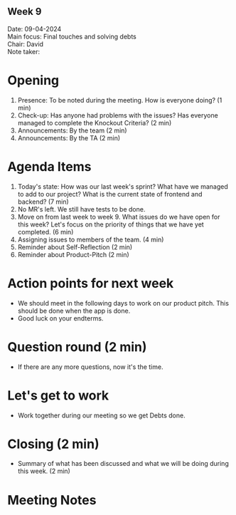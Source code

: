## Week 9

Date:           09-04-2024\
Main focus:     Final touches and solving debts\
Chair:          David \
Note taker:     

# Opening
1. Presence: To be noted during the meeting. How is everyone doing? (1 min)
2. Check-up: Has anyone had problems with the issues? Has everyone managed to complete the Knockout Criteria? (2 min)
3. Announcements: By the team (2 min)
4. Announcements: By the TA (2 min)

# Agenda Items
1. Today's state: How was our last week's sprint? What have we managed to add to our project? What is the current state of frontend and backend? (7 min)
2. No MR's left. We still have tests to be done.
3. Move on from last week to week 9. What issues do we have open for this week? Let's focus on the priority of things that we have yet completed. (6 min)
4. Assigning issues to members of the team. (4 min)
5. Reminder about Self-Reflection (2 min) 
6. Reminder about Product-Pitch (2 min)
# Action points for next week
 - We should meet in the following days to work on our product pitch. This should be done when the app is done.
 - Good luck on your endterms.
# Question round (2 min)
 - If there are any more questions, now it's the time.
# Let's get to work
- Work together during our meeting so we get Debts done.
# Closing (2 min)
- Summary of what has been discussed and what we will be doing during this week. (2 min)

# Meeting Notes
